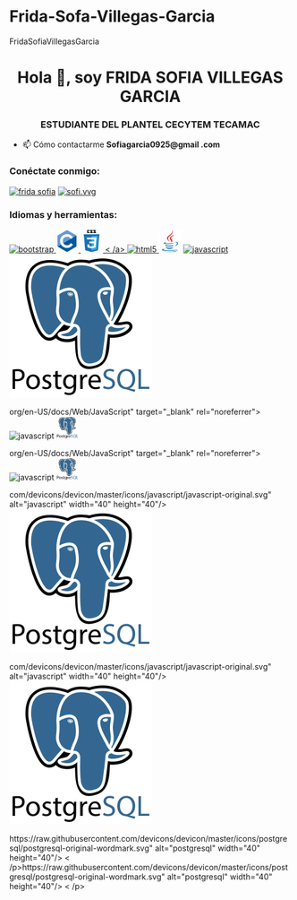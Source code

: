 # Frida-Sofa-Villegas-Garcia
FridaSofiaVillegasGarcia

<h1 align="center">Hola 👋, soy FRIDA SOFIA VILLEGAS GARCIA</h1>
<h3 align="center">ESTUDIANTE DEL PLANTEL CECYTEM TECAMAC</h3>

- 📫 Cómo contactarme **Sofiagarcia0925@gmail .com**

<h3 align="left">Conéctate conmigo:</h3>
<p align="left">
<a href="https://fb.com/frida sofia" target="blank"> <img align="center" src="https://raw.githubusercontent.com/rahuldkjain/github-profile-readme-generator/master/src/images/icons/Social/facebook.svg" alt="frida sofia" altura="30" anchura="40" /></a>
<a href="https://instagram.com/sofi.vvg" target="blank"><img align="center" src="https ://raw.githubusercontent.com/rahuldkjain/github-profile-readme-generator/master/src/images/icons/Social/instagram.svg" alt="sofi.vvg" height="30" width="40" / ></a>
</p>

<h3 align="left">Idiomas y herramientas:</h3>
<p align="left"> <a href="https://getbootstrap.com" target="_blank" rel="noreferrer"> <img src="https://raw.githubusercontent.com/devicons/devicon /master/icons/bootstrap/bootstrap-plain-wordmark.svg" alt="bootstrap" width="40" height="40"/> </a> <a href="https://www.cprogramming.com /" target="_blank" rel="noreferrer"> <img src="https://raw.githubusercontent.com/devicons/devicon/master/icons/c/c-original.svg" alt="c" ancho ="40" height="40"/> </a> <a href="https://www.w3schools.com/css/" target="_blank" rel="noreferrer"> <img src="https://raw.githubusercontent.com/devicons/devicon/master/icons/css3/css3-original-wordmark.svg" alt="css3" width="40" height="40"/> < /a> <a href="https://www.w3.org/html/" target="_blank" rel="noreferrer"> <img src="https://raw.githubusercontent.com/devicons/devicon /master/icons/html5/html5-original-wordmark.svg" alt="html5" width="40" height="40"/> </a> <a href="https://www.java.com " target="_blank" rel="noreferrer"> <img src="https://raw.githubusercontent.com/devicons/devicon/master/icons/java/java-original.svg" alt="java" width= "40" altura="40"/></a> <a href="https://developer.mozilla.org/en-US/docs/Web/JavaScript" target="_blank" rel="noreferrer"> <img src="https://raw .githubusercontent.com/devicons/devicon/master/icons/javascript/javascript-original.svg" alt="javascript" width="40" height="40"/> </a> <a href="https:/ /www.postgresql.org" target="_blank" rel="noreferrer"> <img src="https://raw.githubusercontent.com/devicons/devicon/master/icons/postgresql/postgresql-original-wordmark.svg " alt="postgresql" ancho="40" alto="40"/> </a> </p>org/en-US/docs/Web/JavaScript" target="_blank" rel="noreferrer"> <img src="https://raw.githubusercontent.com/devicons/devicon/master/icons/javascript/javascript- original.svg" alt="javascript" width="40" height="40"/> </a> <a href="https://www.postgresql.org" target="_blank" rel="noreferrer" > <img src="https://raw.githubusercontent.com/devicons/devicon/master/icons/postgresql/postgresql-original-wordmark.svg" alt="postgresql" width="40" height="40"/ > </a> </p>org/en-US/docs/Web/JavaScript" target="_blank" rel="noreferrer"> <img src="https://raw.githubusercontent.com/devicons/devicon/master/icons/javascript/javascript- original.svg" alt="javascript" width="40" height="40"/> </a> <a href="https://www.postgresql.org" target="_blank" rel="noreferrer" > <img src="https://raw.githubusercontent.com/devicons/devicon/master/icons/postgresql/postgresql-original-wordmark.svg" alt="postgresql" width="40" height="40"/ > </a> </p>com/devicons/devicon/master/icons/javascript/javascript-original.svg" alt="javascript" width="40" height="40"/> </a> <a href="https://www. postgresql.org" target="_blank" rel="noreferrer"> <img src="https://raw.githubusercontent.com/devicons/devicon/master/icons/postgresql/postgresql-original-wordmark.svg" alt= "postgresql" ancho="40" altura="40"/> </a> </p>com/devicons/devicon/master/icons/javascript/javascript-original.svg" alt="javascript" width="40" height="40"/> </a> <a href="https://www. postgresql.org" target="_blank" rel="noreferrer"> <img src="https://raw.githubusercontent.com/devicons/devicon/master/icons/postgresql/postgresql-original-wordmark.svg" alt= "postgresql" ancho="40" altura="40"/> </a> </p>https://raw.githubusercontent.com/devicons/devicon/master/icons/postgresql/postgresql-original-wordmark.svg" alt="postgresql" width="40" height="40"/> </a> < /p>https://raw.githubusercontent.com/devicons/devicon/master/icons/postgresql/postgresql-original-wordmark.svg" alt="postgresql" width="40" height="40"/> </a> < /p>

